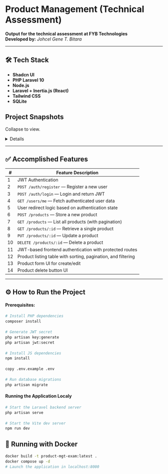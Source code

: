 # Product Management (Technical Assessment)

**Output for the technical assessment at FYB Technologies**  
**Developed by:** _Johcel Gene T. Bitara_

---

## 🛠 Tech Stack

- **Shadcn UI**
- **PHP Laravel 10**
- **Node.js**
- **Laravel + Inertia.js (React)**
- **Tailwind CSS**
- **SQLite**

## Project Snapshots

Collapse to view.

<details>

![image](public/snapshots/Frame%204.png)
![image](public/snapshots/Frame%205.png)
![image](public/snapshots/Frame%206.png)
![image](public/snapshots/Frame%207.png)
![image](public/snapshots/Frame%208.png)
![image](public/snapshots/Frame%209.png)

</details>

---

## ✅ Accomplished Features

| #   | Feature Description                                           |
| --- | ------------------------------------------------------------- |
| 1   | JWT Authentication                                            |
| 2   | `POST /auth/register` — Register a new user                   |
| 3   | `POST /auth/login` — Login and return JWT                     |
| 4   | `GET /users/me` — Fetch authenticated user data               |
| 5   | User redirect logic based on authentication state             |
| 6   | `POST /products` — Store a new product                        |
| 7   | `GET /products` — List all products (with pagination)         |
| 8   | `GET /products/:id` — Retrieve a single product               |
| 9   | `PUT /products/:id` — Update a product                        |
| 10  | `DELETE /products/:id` — Delete a product                     |
| 11  | JWT-based frontend authentication with protected routes       |
| 12  | Product listing table with sorting, pagination, and filtering |
| 13  | Product form UI for create/edit                               |
| 14  | Product delete button UI                                      |

---

## ⚙️ How to Run the Project

#### Prerequisites:

```bash
# Install PHP dependencies
composer install

# Generate JWT secret
php artisan key:generate
php artisan jwt:secret

# Install JS dependencies
npm install

copy .env.example .env

# Run database migrations
php artisan migrate
```

#### Running the Application Localy

```bash
# Start the Laravel backend server
php artisan serve

# Start the Vite dev server
npm run dev
```

## 🐋 Running with Docker

```bash
docker build -t product-mgt-exam:latest .
docker compose up -d
# Launch the application in localhost:8000
```
